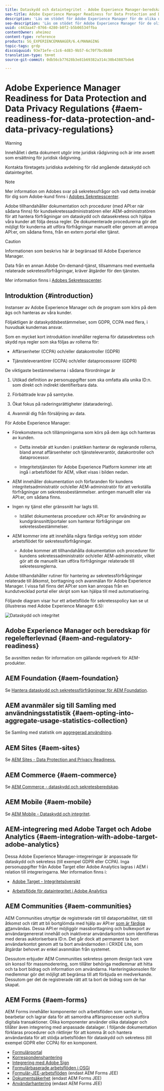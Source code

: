 ```yaml
---
title: Dataskydd och dataintegritet - Adobe Experience Manager-beredskap
seo-title: Adobe Experience Manager Readiness for Data Protection and Data Privacy Regulations; såsom GDPR, CCPA osv.
description: 'Läs om stödet för Adobe Experience Manager för de olika dataskydds- och datasekretessreglerna. inklusive EU:s allmänna dataskyddsförordning (GDPR), Kaliforniens konsumentintegritetslag och hur man ska följa detta när man genomför ett nytt AEM-projekt. '
seo-description: 'Läs om stödet för Adobe Experience Manager för de olika dataskydds- och datasekretessreglerna. inklusive EU:s allmänna dataskyddsförordning (GDPR), Kaliforniens konsumentintegritetslag och hur man ska följa detta när man genomför ett nytt AEM-projekt. '
uuid: c443aa47-0766-4280-b0f2-b5b06534ffba
contentOwner: aheimoz
content-type: reference
products: SG_EXPERIENCEMANAGER/6.4/MANAGING
topic-tags: grdp
discoiquuid: 93e71efe-c1c6-4d83-9b57-6c70f7bc0b80
translation-type: tm+mt
source-git-commit: 0db56cb77628b3e81b69382a314c30b43887bde6

---
```



# Adobe Experience Manager Readiness for Data Protection and Data Privacy Regulations {#aem-readiness-for-data-protection-and-data-privacy-regulations}

>[!WARNING]
>
>Innehållet i detta dokument utgör inte juridisk rådgivning och är inte avsett som ersättning för juridisk rådgivning.
>
>Kontakta företagets juridiska avdelning för råd angående dataskydd och dataintegritet.

>[!NOTE]
>
>Mer information om Adobes svar på sekretessfrågor och vad detta innebär för dig som Adobe-kund finns i [Adobes Sekretesscenter](https://www.adobe.com/privacy.html).

Adobe tillhandahåller dokumentation och procedurer (med API:er när sådana finns) för kundsekretessadministratören eller AEM-administratören för att hantera förfrågningar om dataskydd och datasekretess och hjälpa våra kunder att följa dessa regler. De dokumenterade procedurerna gör det möjligt för kunderna att utföra förfrågningar manuellt eller genom att anropa API:er, om sådana finns, från en extern portal eller tjänst.

>[!CAUTION]
>
>Informationen som beskrivs här är begränsad till Adobe Experience Manager.
>
>Data från en annan Adobe On-demand-tjänst, tillsammans med eventuella relaterade sekretessförfrågningar, kräver åtgärder för den tjänsten.
>
>Mer information finns i [Adobes Sekretesscenter](https://www.adobe.com/privacy.html).

## Introduktion {#introduction}

Instanser av Adobe Experience Manager och de program som körs på dem ägs och hanteras av våra kunder.

Följaktligen är dataskyddsbestämmelser, som GDPR, CCPA med flera, i huvudsak kundernas ansvar.

Som en mycket kort introduktion innehåller reglerna för datasekretess och skydd nya regler som ska följas av rollerna för:

* Affärsenheter (CCPA) och/eller datakontroller (GDPR)

* Tjänsteleverantörer (CCPA) och/eller dataprocessorer (GDPR)

De viktigaste bestämmelserna i sådana förordningar är

1. Utökad definition av personuppgifter som ska omfatta alla unika ID:n. som direkt och indirekt identifierbara data.

2. Förbättrade krav på samtycke.

3. Ökat fokus på raderingsrättigheter (dataradering).

4. Avanmäl dig från försäljning av data.

För Adobe Experience Manager:

* Förekomsterna och tillämpningarna som körs på dem ägs och hanteras av kunden.

   * Detta innebär att kunden i praktiken hanterar de reglerande rollerna, bland annat affärsenheter och tjänsteleverantör, datakontroller och dataprocessor.

   * Integritetstjänsten för Adobe Experience Platform kommer inte att ingå i arbetsflödet för AEM, vilket visas i bilden nedan.

* AEM innehåller dokumentation och förfaranden för kundens integritetsadministratör och/eller AEM-administratör för att verkställa förfrågningar om sekretessbestämmelser. antingen manuellt eller via API:er, om sådana finns.

* Ingen ny tjänst eller gränssnitt har lagts till.

   * Istället dokumenteras procedurer och API:er för användning av kundgränssnitt/portaler som hanterar förfrågningar om sekretessbestämmelser.

* AEM kommer inte att innehålla några färdiga verktyg som stöder arbetsflödet för sekretessförfrågningar.

   * Adobe kommer att tillhandahålla dokumentation och procedurer för kundens sekretessadministratör och/eller AEM-administratör, vilket gör att de manuellt kan utföra förfrågningar relaterade till sekretessreglerna.

Adobe tillhandahåller rutiner för hantering av sekretessförfrågningar relaterade till åtkomst, borttagning och avanmälan för Adobe Experience Manager. I vissa fall finns det API:er som kan anropas från en kundutvecklad portal eller skript som kan hjälpa till med automatisering.

Följande diagram visar hur ett arbetsflöde för sekretesspolicy kan se ut (illustreras med Adobe Experience Manager 6.5):

![Dataskydd och integritet](assets/data-protection-and-privacy-01.png)

## Adobe Experience Manager och beredskap för regelefterlevnad {#aem-and-regulatory-readiness}

Se avsnitten nedan för information om gällande regelverk för AEM-produkter.

## AEM Foundation {#aem-foundation}

Se [Hantera dataskydd och sekretessförfrågningar för AEM Foundation](/help/sites-administering/handling-gdpr-requests-for-aem-platform.md).

## AEM avanmäler sig till Samling med användningsstatistik {#aem-opting-into-aggregate-usage-statistics-collection}

Se Samling med statistik om [aggregerad användning](/help/sites-deploying/opt-in-aggregated-usage-statistics.md).

## AEM Sites {#aem-sites}

Se [AEM Sites - Data Protection and Privacy Readiness.](/help/sites-administering/gdpr-compliance-sites.md)

## AEM Commerce {#aem-commerce}

Se [AEM Commerce - dataskydd och sekretesberedskap](/help/sites-administering/gdpr-compliance-commerce.md).

## AEM Mobile {#aem-mobile}

Se [AEM Mobile - Dataskydd och integritet](/help/mobile/aem-mobile-gdpr-compliance.md).

## AEM-integrering med Adobe Target och Adobe Analytics {#aem-integration-with-adobe-target-adobe-analytics}

Dessa Adobe Experience Manager-integreringar är anpassade för dataskydd och sekretess (till exempel GDPR eller CCPA). Inga personuppgifter från Adobe Target eller Adobe Analytics lagras i AEM i relation till integreringarna.
Mer information finns i:

* [Adobe Target - Integritetsöversikt](https://docs.adobe.com/content/help/en/target/using/implement-target/before-implement/privacy/privacy.html)

* [Arbetsflöde för dataintegritet i Adobe Analytics](https://docs.adobe.com/content/help/en/analytics/admin/data-governance/an-gdpr-workflow.html)

## AEM Communities {#aem-communities}

AEM Communities utnyttjar de registrerade rätt till dataportabilitet, rätt till åtkomst och rätt att bli bortglömda med hjälp av API:er [som är färdiga att](/help/communities/user-ugc-management-service.md)användas. Dessa API:er möjliggör massborttagning och bulkexport av användargenererat innehåll och inaktiverar användarkonton som identifieras med deras auktoriserbara ID:n. Det går dock att permanent ta bort användarkontot genom att ta bort användarnoden i CRXDE Lite, som åtgärdar behovet av enkel avanmälan från systemet.

Dessutom erbjuder AEM Communities sekretess genom design tack vare sin konsol för massmoderering, som tillåter behöriga medlemmar att hitta och ta bort bidrag och information om användarna. Hanteringskonsolen för medlemmar gör det möjligt att begränsa till att förbjuda en medverkande. Dessutom ger det de registrerade rätt att ta bort de bidrag som de har skapat.

## AEM Forms {#aem-forms}

AEM Forms innehåller komponenter och arbetsflöden som samlar in, bearbetar och lagrar data för att samordna affärsprocesser och slutföra digitala transaktioner. Olika komponenter använder olika datalager och tillåter även integrering med anpassade datalager. I följande dokumentation förklaras procedurer och riktlinjer för att komma åt och hantera användardata för att stödja arbetsflöden för dataskydd och sekretess (till exempel GDPR eller CCPA) för en komponent.

* [Formulärportal](/help/forms/using/forms-portal-handling-user-data.md)
* [Korrespondenshantering](/help/forms/using/correspondence-management-handling-user-data.md)
* [Integrering med Adobe Sign](/help/forms/using/integration-adobe-sign-handling-user-data.md)
* [Formulärbaserade arbetsflöden i OSGi](/help/forms/using/forms-workflow-osgi-handling-user-data.md)
* [Formulär-JEE-arbetsflöden](/help/forms/using/forms-workflow-jee-handling-user-data.md) (endast AEM Forms JEE)
* [Dokumentsäkerhet](/help/forms/using/document-security-handling-user-data.md) (endast AEM Forms JEE)
* [Användarhantering](/help/forms/using/user-management-handling-user-data.md) (endast AEM Forms JEE)

